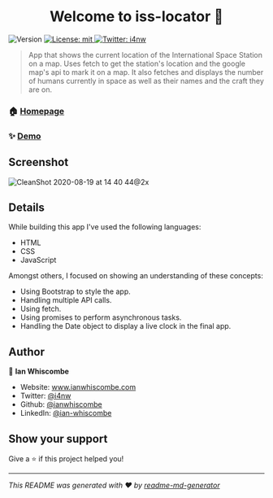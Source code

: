<h1 align="center">Welcome to iss-locator 👋</h1>
<p>
  <img alt="Version" src="https://img.shields.io/badge/version-1.0-blue.svg?cacheSeconds=2592000" />
  <a href="#" target="_blank">
    <img alt="License: mit" src="https://img.shields.io/badge/License-mit-yellow.svg" />
  </a>
  <a href="https://twitter.com/i4nw" target="_blank">
    <img alt="Twitter: i4nw" src="https://img.shields.io/twitter/follow/i4nw.svg?style=social" />
  </a>
</p>

> App that shows the current location of the International Space Station on a map. Uses fetch to get the station's location and the google map's api to mark it on a map. It also fetches and displays the number of humans currently in space as well as their names and the craft they are on.

### 🏠 [Homepage](https://github.com/ianwhiscombe/iss-locator)

### ✨ [Demo](http://iss-locator-app.surge.sh)

## Screenshot

![CleanShot 2020-08-19 at 14 40 44@2x](https://user-images.githubusercontent.com/40146191/90642209-05153080-e22a-11ea-8e6f-4b0e7b0e338e.png)

## Details

While building this app I've used the following languages:

* HTML
* CSS
* JavaScript

Amongst others, I focused on showing an understanding of these concepts:

* Using Bootstrap to style the app.
* Handling multiple API calls.
* Using fetch.
* Using promises to perform asynchronous tasks. 
* Handling the Date object to display a live clock in the final app.

## Author

👤 **Ian Whiscombe**

* Website: www.ianwhiscombe.com
* Twitter: [@i4nw](https://twitter.com/i4nw)
* Github: [@ianwhiscombe](https://github.com/ianwhiscombe)
* LinkedIn: [@ian-whiscombe](https://linkedin.com/in/ian-whiscombe)

## Show your support

Give a ⭐️ if this project helped you!

***
_This README was generated with ❤️ by [readme-md-generator](https://github.com/kefranabg/readme-md-generator)_
